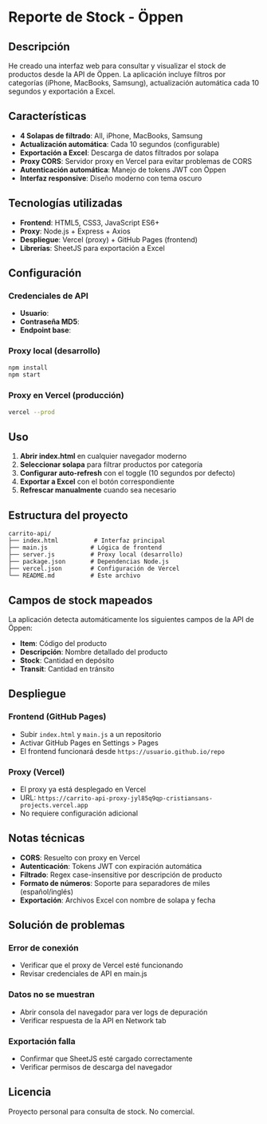 # Reporte de Stock - Öppen

## Descripción

He creado una interfaz web para consultar y visualizar el stock de productos desde la API de Öppen. La aplicación incluye filtros por categorías (iPhone, MacBooks, Samsung), actualización automática cada 10 segundos y exportación a Excel.

## Características

- **4 Solapas de filtrado**: All, iPhone, MacBooks, Samsung
- **Actualización automática**: Cada 10 segundos (configurable)
- **Exportación a Excel**: Descarga de datos filtrados por solapa
- **Proxy CORS**: Servidor proxy en Vercel para evitar problemas de CORS
- **Autenticación automática**: Manejo de tokens JWT con Öppen
- **Interfaz responsive**: Diseño moderno con tema oscuro

## Tecnologías utilizadas

- **Frontend**: HTML5, CSS3, JavaScript ES6+
- **Proxy**: Node.js + Express + Axios
- **Despliegue**: Vercel (proxy) + GitHub Pages (frontend)
- **Librerías**: SheetJS para exportación a Excel

## Configuración

### Credenciales de API
- **Usuario**:
- **Contraseña MD5**: 
- **Endpoint base**: 

### Proxy local (desarrollo)
```bash
npm install
npm start
```

### Proxy en Vercel (producción)
```bash
vercel --prod
```

## Uso

1. **Abrir index.html** en cualquier navegador moderno
2. **Seleccionar solapa** para filtrar productos por categoría
3. **Configurar auto-refresh** con el toggle (10 segundos por defecto)
4. **Exportar a Excel** con el botón correspondiente
5. **Refrescar manualmente** cuando sea necesario

## Estructura del proyecto

```
carrito-api/
├── index.html          # Interfaz principal
├── main.js            # Lógica de frontend
├── server.js          # Proxy local (desarrollo)
├── package.json       # Dependencias Node.js
├── vercel.json        # Configuración de Vercel
└── README.md          # Este archivo
```

## Campos de stock mapeados

La aplicación detecta automáticamente los siguientes campos de la API de Öppen:
- **Item**: Código del producto
- **Descripción**: Nombre detallado del producto
- **Stock**: Cantidad en depósito
- **Transit**: Cantidad en tránsito

## Despliegue

### Frontend (GitHub Pages)
- Subir `index.html` y `main.js` a un repositorio
- Activar GitHub Pages en Settings > Pages
- El frontend funcionará desde `https://usuario.github.io/repo`

### Proxy (Vercel)
- El proxy ya está desplegado en Vercel
- URL: `https://carrito-api-proxy-jyl85q9qp-cristiansans-projects.vercel.app`
- No requiere configuración adicional

## Notas técnicas

- **CORS**: Resuelto con proxy en Vercel
- **Autenticación**: Tokens JWT con expiración automática
- **Filtrado**: Regex case-insensitive por descripción de producto
- **Formato de números**: Soporte para separadores de miles (español/inglés)
- **Exportación**: Archivos Excel con nombre de solapa y fecha

## Solución de problemas

### Error de conexión
- Verificar que el proxy de Vercel esté funcionando
- Revisar credenciales de API en main.js

### Datos no se muestran
- Abrir consola del navegador para ver logs de depuración
- Verificar respuesta de la API en Network tab

### Exportación falla
- Confirmar que SheetJS esté cargado correctamente
- Verificar permisos de descarga del navegador

## Licencia

Proyecto personal para consulta de stock. No comercial.
